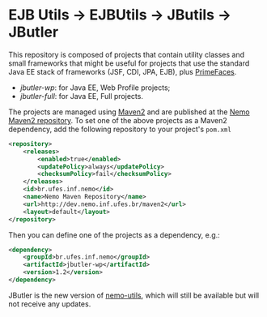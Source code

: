 # EJB Utils -> EJBUtils -> JButils -> JButler

This repository is composed of projects that contain utility classes and small frameworks that might be useful for projects that use the standard Java EE stack of frameworks (JSF, CDI, JPA, EJB), plus [PrimeFaces](http://www.primefaces.org).

* _jbutler-wp_: for Java EE, Web Profile projects;
* _jbutler-full_: for Java EE, Full projects.

The projects are managed using [Maven2](http://maven.apache.org) and are published at the [Nemo Maven2 repository](http://dev.nemo.inf.ufes.br/maven2/). To set one of the above projects as a Maven2 dependency, add the following repository to your project's `pom.xml`

```xml
<repository>
	<releases>
		<enabled>true</enabled>
		<updatePolicy>always</updatePolicy>
		<checksumPolicy>fail</checksumPolicy>
	</releases>
	<id>br.ufes.inf.nemo</id>
	<name>Nemo Maven Repository</name>
	<url>http://dev.nemo.inf.ufes.br/maven2</url>
	<layout>default</layout>
</repository>
```

Then you can define one of the projects as a dependency, e.g.:

```xml
<dependency>
	<groupId>br.ufes.inf.nemo</groupId>
	<artifactId>jbutler-wp</artifactId>
	<version>1.2</version>
</dependency>
```


JButler is the new version of [nemo-utils](https://github.com/nemo-ufes/nemo-utils), which will still be available but will not receive any updates.